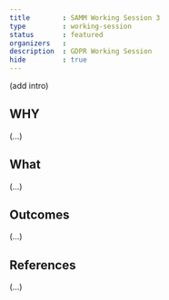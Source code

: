 ```yaml
---
title        : SAMM Working Session 3
type         : working-session
status       : featured
organizers   : 
description  : GDPR Working Session
hide         : true
---
```


(add intro)

## WHY

(...)

## What

(...)

## Outcomes

(...)

## References

(...)
